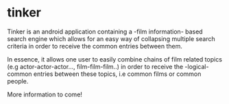 tinker
======

Tinker is an android application containing a -film information- based search engine which allows
for an easy way of collapsing multiple search criteria in order to receive the common entries between them.

In essence, it allows one user to easily combine chains of film related topics (e.g actor-actor-actor..., film-film-film..)
in order to receive the -logical- common entries between these topics, i.e common films or common people.

More information to come!





